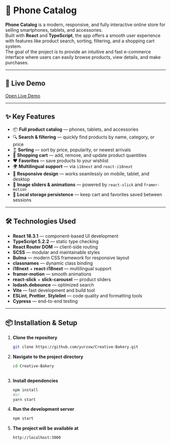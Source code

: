 # 📱 Phone Catalog

**Phone Catalog** is a modern, responsive, and fully interactive online store for selling smartphones, tablets, and accessories.  
Built with **React** and **TypeScript**, the app offers a smooth user experience with features like product search, sorting, filtering, and a shopping cart system.  
The goal of the project is to provide an intuitive and fast e-commerce interface where users can easily browse products, view details, and make purchases.

---

## 🚀 Live Demo
[Open Live Demo](https://yurzxw.github.io/Phone-catalog/)

---

## ✨ Key Features
- 📦 **Full product catalog** — phones, tablets, and accessories
- 🔍 **Search & filtering** — quickly find products by name, category, or price
- ↕ **Sorting** — sort by price, popularity, or newest arrivals
- 🛒 **Shopping cart** — add, remove, and update product quantities
- ❤️ **Favorites** — save products to your wishlist
- 🌍 **Multilingual support** — via `i18next` and `react-i18next`
- 📱 **Responsive design** — works seamlessly on mobile, tablet, and desktop
- 🎠 **Image sliders & animations** — powered by `react-slick` and `framer-motion`
- 💾 **Local storage persistence** — keep cart and favorites saved between sessions

---

## 🛠️ Technologies Used
- **React 18.3.1** — component-based UI development
- **TypeScript 5.2.2** — static type checking
- **React Router DOM** — client-side routing
- **SCSS** — modular and maintainable styles
- **Bulma** — modern CSS framework for responsive layout
- **classnames** — dynamic class binding
- **i18next** + **react-i18next** — multilingual support
- **framer-motion** — smooth animations
- **react-slick** + **slick-carousel** — product sliders
- **lodash.debounce** — optimized search
- **Vite** — fast development and build tool
- **ESLint**, **Prettier**, **Stylelint** — code quality and formatting tools
- **Cypress** — end-to-end testing

---

## 📦 Installation & Setup

1. **Clone the repository**
   ```bash
   git clone https://github.com/yurzxw/Creative-Bakery.git

2. **Navigate to the project directory**
   ```bash
   cd Creative-Bakery
  
3. **Install dependencies**
   ```bash
   npm install
   #or
   yarn start

4. **Run the development server**
   ```bash
   npm start

5. **The project will be available at**
   ```bash
   http://localhost:3000
